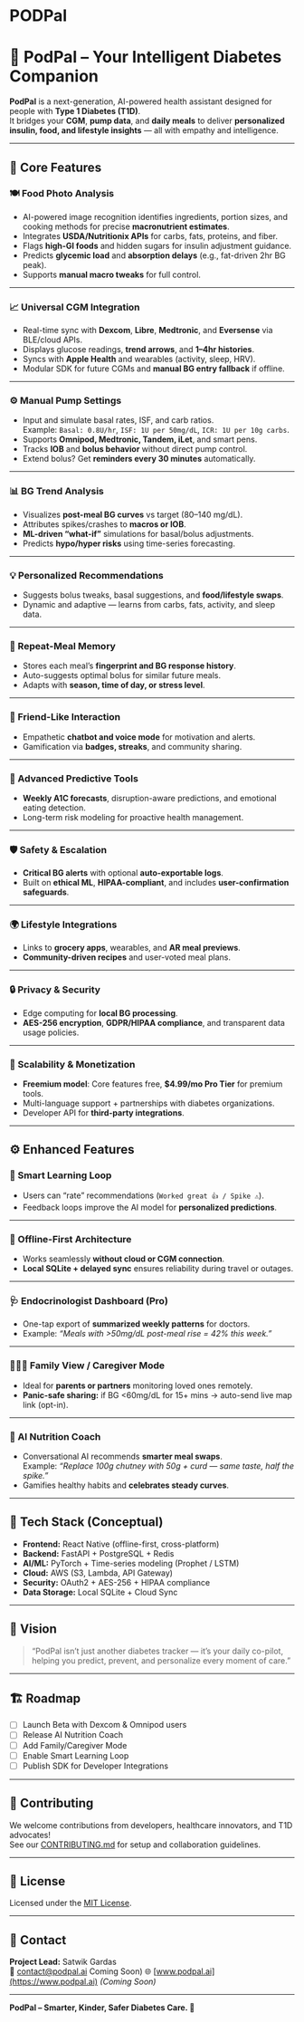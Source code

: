 # PODPal

# 🌟 PodPal – Your Intelligent Diabetes Companion

**PodPal** is a next-generation, AI-powered health assistant designed for people with **Type 1 Diabetes (T1D)**.  
It bridges your **CGM**, **pump data**, and **daily meals** to deliver **personalized insulin, food, and lifestyle insights** — all with empathy and intelligence.  

---

## 🚀 Core Features

### 🍽️ Food Photo Analysis
- AI-powered image recognition identifies ingredients, portion sizes, and cooking methods for precise **macronutrient estimates**.  
- Integrates **USDA/Nutritionix APIs** for carbs, fats, proteins, and fiber.  
- Flags **high-GI foods** and hidden sugars for insulin adjustment guidance.  
- Predicts **glycemic load** and **absorption delays** (e.g., fat-driven 2hr BG peak).  
- Supports **manual macro tweaks** for full control.

---

### 📈 Universal CGM Integration
- Real-time sync with **Dexcom**, **Libre**, **Medtronic**, and **Eversense** via BLE/cloud APIs.  
- Displays glucose readings, **trend arrows**, and **1–4hr histories**.  
- Syncs with **Apple Health** and wearables (activity, sleep, HRV).  
- Modular SDK for future CGMs and **manual BG entry fallback** if offline.

---

### ⚙️ Manual Pump Settings
- Input and simulate basal rates, ISF, and carb ratios.  
  Example: `Basal: 0.8U/hr`, `ISF: 1U per 50mg/dL`, `ICR: 1U per 10g carbs`.  
- Supports **Omnipod, Medtronic, Tandem, iLet**, and smart pens.  
- Tracks **IOB** and **bolus behavior** without direct pump control.  
- Extend bolus? Get **reminders every 30 minutes** automatically.

---

### 📊 BG Trend Analysis
- Visualizes **post-meal BG curves** vs target (80–140 mg/dL).  
- Attributes spikes/crashes to **macros or IOB**.  
- **ML-driven “what-if”** simulations for basal/bolus adjustments.  
- Predicts **hypo/hyper risks** using time-series forecasting.

---

### 💡 Personalized Recommendations
- Suggests bolus tweaks, basal suggestions, and **food/lifestyle swaps**.  
- Dynamic and adaptive — learns from carbs, fats, activity, and sleep data.  

---

### 🍛 Repeat-Meal Memory
- Stores each meal’s **fingerprint and BG response history**.  
- Auto-suggests optimal bolus for similar future meals.  
- Adapts with **season, time of day, or stress level**.

---

### 🧠 Friend-Like Interaction
- Empathetic **chatbot and voice mode** for motivation and alerts.  
- Gamification via **badges, streaks**, and community sharing.  

---

### 🔮 Advanced Predictive Tools
- **Weekly A1C forecasts**, disruption-aware predictions, and emotional eating detection.  
- Long-term risk modeling for proactive health management.  

---

### 🛡️ Safety & Escalation
- **Critical BG alerts** with optional **auto-exportable logs**.  
- Built on **ethical ML**, **HIPAA-compliant**, and includes **user-confirmation safeguards**.

---

### 🌍 Lifestyle Integrations
- Links to **grocery apps**, wearables, and **AR meal previews**.  
- **Community-driven recipes** and user-voted meal plans.  

---

### 🔒 Privacy & Security
- Edge computing for **local BG processing**.  
- **AES-256 encryption**, **GDPR/HIPAA compliance**, and transparent data usage policies.

---

### 💸 Scalability & Monetization
- **Freemium model**: Core features free, **$4.99/mo Pro Tier** for premium tools.  
- Multi-language support + partnerships with diabetes organizations.  
- Developer API for **third-party integrations**.

---

## ⚙️ Enhanced Features

### 🔁 Smart Learning Loop
- Users can “rate” recommendations (`Worked great 👍 / Spike ⚠️`).  
- Feedback loops improve the AI model for **personalized predictions**.

---

### 📶 Offline-First Architecture
- Works seamlessly **without cloud or CGM connection**.  
- **Local SQLite + delayed sync** ensures reliability during travel or outages.

---

### 🩺 Endocrinologist Dashboard (Pro)
- One-tap export of **summarized weekly patterns** for doctors.  
- Example: _“Meals with >50mg/dL post-meal rise = 42% this week.”_

---

### 👨‍👩‍👧 Family View / Caregiver Mode
- Ideal for **parents or partners** monitoring loved ones remotely.  
- **Panic-safe sharing:** if BG <60mg/dL for 15+ mins → auto-send live map link (opt-in).

---

### 🥗 AI Nutrition Coach
- Conversational AI recommends **smarter meal swaps**.  
  Example: _“Replace 100g chutney with 50g + curd — same taste, half the spike.”_  
- Gamifies healthy habits and **celebrates steady curves**.

---

## 🧩 Tech Stack (Conceptual)
- **Frontend:** React Native (offline-first, cross-platform)  
- **Backend:** FastAPI + PostgreSQL + Redis  
- **AI/ML:** PyTorch + Time-series modeling (Prophet / LSTM)  
- **Cloud:** AWS (S3, Lambda, API Gateway)  
- **Security:** OAuth2 + AES-256 + HIPAA compliance  
- **Data Storage:** Local SQLite + Cloud Sync  

---

## 🧠 Vision
> “PodPal isn’t just another diabetes tracker — it’s your daily co-pilot,  
helping you predict, prevent, and personalize every moment of care.”

---

## 🏗️ Roadmap
- [ ] Launch Beta with Dexcom & Omnipod users  
- [ ] Release AI Nutrition Coach  
- [ ] Add Family/Caregiver Mode  
- [ ] Enable Smart Learning Loop  
- [ ] Publish SDK for Developer Integrations  

---

## 🤝 Contributing
We welcome contributions from developers, healthcare innovators, and T1D advocates!  
See our [CONTRIBUTING.md](./CONTRIBUTING.md) for setup and collaboration guidelines.

---

## 📜 License
Licensed under the [MIT License](./LICENSE).

---

## 💬 Contact
**Project Lead:** Satwik Gardas  
📧 [contact@podpal.ai](mailto:contact@podpal.ai)  Coming Soon)
🌐 [www.podpal.ai](https://www.podpal.ai) _(Coming Soon)_

---

**PodPal – Smarter, Kinder, Safer Diabetes Care. 💙**
